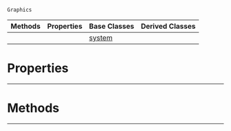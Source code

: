  `Graphics`

|Methods|Properties|Base Classes|Derived Classes|
|---|---|---|---|
| | |[system](https://github.com/dragonCASTjosh/PlasmaDocs/blob/master/code_reference/class_reference/system.markdown)| |


 #  Properties


---  
 #  Methods


---  
 

 